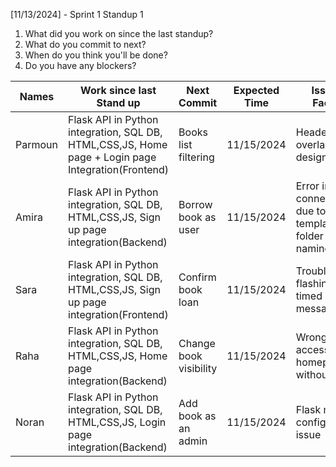 [11/13/2024] - Sprint 1 Standup 1
1. What did you work on since the last standup?
3. What do you commit to next?
4. When do you think you'll be done?
5. Do you have any blockers?


| Names      |  Work since last Stand up                                                                        | Next Commit           | Expected Time | Issues Faced                                      |
|------------|--------------------------------------------------------------------------------------------------|-----------------------|---------------|---------------------------------------------------|
| Parmoun    |Flask API in Python integration, SQL DB, HTML,CSS,JS, Home page + Login page Integration(Frontend)| Books list filtering  | 11/15/2024    | Header overlap in design                          |
| Amira      |Flask API in Python integration, SQL DB, HTML,CSS,JS, Sign up page integration(Backend)           | Borrow book as user   | 11/15/2024    | Error in connection due to templates folder naming|
| Sara       |Flask API in Python integration, SQL DB, HTML,CSS,JS, Sign up page integration(Frontend)          | Confirm book loan     | 11/15/2024    |Trouble flashing timed messages                    |
| Raha       |Flask API in Python integration, SQL DB, HTML,CSS,JS, Home page integration(Backend)              | Change book visibility| 11/15/2024    | Wrong access to homepage without login            |
| Noran      |Flask API in Python integration, SQL DB, HTML,CSS,JS, Login page integration(Backend)             | Add book as an admin  | 11/15/2024    | Flask mail configuration issue                    |


